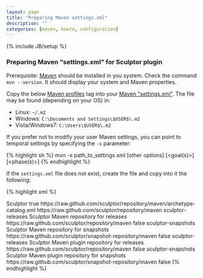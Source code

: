 ```yaml
---
layout: page
title: "Preparing Maven settings.xml"
description: ""
categories: [maven, howto, configuration]
---
```

{% include JB/setup %}

### Preparing Maven "settings.xml" for Sculptor plugin

Prerequisite: [Maven](http://maven.apache.org) should be installed in you system. Check the command `mvn --version`. It should display your system and Maven properties.

Copy the below [Maven profiles](http://maven.apache.org/guides/introduction/introduction-to-profiles.html) tag into your [Maven "settings.xml"](http://maven.apache.org/settings.html). The file may be found (depending on your OS) in:

* Linux: `~/.m2`
* Windows: `C:\Documents and Settings\$USER$\.m2`
* Vista/Windows7: `C:\Users\$USER$\.m2`

If you prefer not to modify your user Maven settings, you can point to temporal settings by specifying the `-s` parameter:

{% highlight sh %}
mvn -s path_to_settings.xml [other options] [<goal(s)>] [<phase(s)>]
{% endhighlight %}

If the `settings.xml` file does not exist, create the file and copy into it the following:

{% highlight xml %}
<settings xmlns="http://maven.apache.org/SETTINGS/1.0.0"
  xmlns:xsi="http://www.w3.org/2001/XMLSchema-instance"
  xsi:schemaLocation="http://maven.apache.org/SETTINGS/1.0.0
                      http://maven.apache.org/xsd/settings-1.0.0.xsd">

  <profiles>
    <profile>
      <id>Sculptor</id>
      <activation>
        <activeByDefault>true</activeByDefault>
      </activation>
      <properties>
        <archetypeCatalog>https://raw.github.com/sculptor/repository/maven/archetype-catalog.xml</archetypeCatalog>
        <archetypeRepository>https://raw.github.com/sculptor/repository/maven</archetypeRepository>
      </properties>
      <repositories>
        <repository>
          <id>sculptor-releases</id>
          <name>Sculptor Maven repository for releases</name>
          <url>https://raw.github.com/sculptor/repository/maven</url>
          <snapshots>
            <enabled>false</enabled>
          </snapshots>
        </repository>
        <repository>
          <id>sculptor-snapshots</id>
          <name>Sculptor Maven repository for snapshots</name>
          <url>https://raw.github.com/sculptor/snapshot-repository/maven</url>
          <releases>
            <enabled>false</enabled>
          </releases>
        </repository>
      </repositories>
      <pluginRepositories>
        <pluginRepository>
          <id>sculptor-releases</id>
          <name>Sculptor Maven plugin repository for releases</name>
          <url>https://raw.github.com/sculptor/repository/maven</url>
          <snapshots>
            <enabled>false</enabled>
          </snapshots>
        </pluginRepository>
        <pluginRepository>
          <id>sculptor-snapshots</id>
          <name>Sculptor Maven plugin repository for snapshots</name>
          <url>https://raw.github.com/sculptor/snapshot-repository/maven</url>
          <releases>
            <enabled>false</enabled>
          </releases>
        </pluginRepository>
      </pluginRepositories>
    </profile>
  </profiles>

</settings>
{% endhighlight %}

